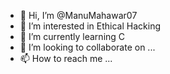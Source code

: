- 👋 Hi, I’m @ManuMahawar07
- 👀 I’m interested in Ethical Hacking
- 🌱 I’m currently learning C 
- 💞️ I’m looking to collaborate on ...
- 📫 How to reach me ...

<!---
ManuMahawar07/ManuMahawar07 is a ✨ special ✨ repository because its `README.md` (this file) appears on your GitHub profile.
You can click the Preview link to take a look at your changes.
--->
